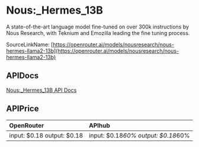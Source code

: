 # Nous:_Hermes_13B

A state-of-the-art language model fine-tuned on over 300k instructions by Nous Research, with Teknium and Emozilla leading the fine tuning process.

SourceLinkName: [https://openrouter.ai/models/nousresearch/nous-hermes-llama2-13b](https://openrouter.ai/models/nousresearch/nous-hermes-llama2-13b)

## APIDocs

[Nous:_Hermes_13B API Docs](../apis/Nous:_Hermes_13B.md)

## APIPrice

| OpenRouter | APIhub |
|:---|:---|
| input: $0.18 output: $0.18 | input: $0.18*60% output: $0.18*60% |

